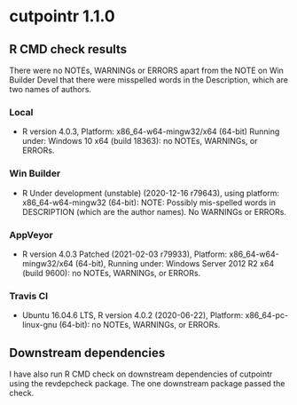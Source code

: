 # cutpointr 1.1.0

## R CMD check results

There were no NOTEs, WARNINGs or ERRORS apart from the NOTE on Win Builder Devel that there were misspelled words in the Description, which are two names of authors.

### Local
* R version 4.0.3, Platform: x86_64-w64-mingw32/x64 (64-bit) Running under: Windows 10 x64 (build 18363): no NOTEs, WARNINGs, or ERRORs.

### Win Builder
* R Under development (unstable) (2020-12-16 r79643), using platform: x86_64-w64-mingw32 (64-bit): NOTE: Possibly mis-spelled words in DESCRIPTION (which are the author names). No WARNINGs or ERRORs.

### AppVeyor
* R version 4.0.3 Patched (2021-02-03 r79933), Platform: x86_64-w64-mingw32/x64 (64-bit), Running under: Windows Server 2012 R2 x64 (build 9600): no NOTEs, WARNINGs, or ERRORs.

### Travis CI
* Ubuntu 16.04.6 LTS, R version 4.0.2 (2020-06-22), Platform: x86_64-pc-linux-gnu (64-bit): no NOTEs, WARNINGs, or ERRORs.


## Downstream dependencies

I have also run R CMD check on downstream dependencies of cutpointr using the
revdepcheck package. The one downstream package passed the check.